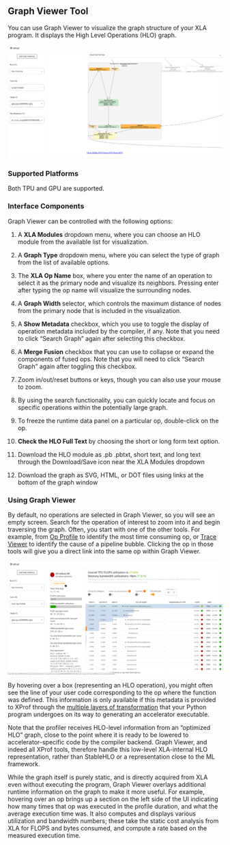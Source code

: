 ## Graph Viewer Tool

You can use Graph Viewer to visualize the graph structure of your XLA program.
It displays the High Level Operations (HLO) graph.

![Graph Viewer](images/graph_viewer.png)

### Supported Platforms

Both TPU and GPU are supported.

### Interface Components

Graph Viewer can be controlled with the following options:

1. A **XLA Modules** dropdown menu, where
you can choose an HLO module from the available list for visualization.

2. A **Graph Type** dropdown menu, where
you can select the type of graph from the list of available options.

3. The **XLA Op Name** box, where you enter the name of an
operation to select it as the primary node and visualize its neighbors. Pressing
enter after typing the op name will visualize the surrounding nodes.

4. A **Graph Width** selector, which
controls the maximum distance of nodes from the primary node that is included in
the visualization.

5. A **Show Metadata** checkbox, which you
use to toggle the display of operation metadata included by the compiler, if
any. Note that you need to click “Search Graph” again after selecting this
checkbox.

6. A **Merge Fusion** checkbox that you can use to collapse or expand the
components of fused ops. Note that you will need to click “Search Graph” again
after toggling this checkbox.

7. Zoom in/out/reset buttons or keys, though you can
also use your mouse to zoom.

8. By using the search functionality, you can quickly locate and focus on
specific operations within the potentially large graph.

9. To freeze the runtime
data panel on a particular op, double-click on the op.

10.  **Check the HLO Full Text** by choosing the short or long form text option.

11.  Download the HLO module as .pb .pbtxt, short text, and long text
through the Download/Save icon near the XLA Modules dropdown

12.  Download the graph as SVG, HTML, or DOT files
using links at the bottom of the graph window

### Using Graph Viewer

By default, no operations are selected in Graph Viewer, so you will see an empty
screen. Search for the operation of interest to zoom into it and begin
traversing the graph. Often, you start with one of the other tools. For example,
from [Op Profile](hlo_op_profile.md) to identify the most time consuming op, or
[Trace Viewer](trace_viewer.md) to identify the cause of a pipeline bubble.
Clicking the op in those tools will give you a direct link into the same op
within Graph Viewer.

![Graph Viewer button appears when the all-reduce.98 operation is clicked on the HLO Op Profile tool](images/graph_viewer_from_op_profile.png)

By hovering over a box (representing an HLO operation), you might often see the
line of your user code corresponding to the op where the function was defined.
This information is only available if this metadata is provided to XProf through
the
[multiple layers of transformation](https://openxla.org/xla/architecture#how_it_works)
that your Python program undergoes on its way to generating an accelerator
executable.

Note that the profiler receives HLO-level information from an “optimized HLO”
graph, close to the point where it is ready to be lowered to
accelerator-specific code by the compiler backend. Graph Viewer, and indeed all
XProf tools, therefore handle this low-level XLA-internal HLO representation,
rather than StableHLO or a representation close to the ML framework.

While the graph itself is purely static, and is directly acquired from XLA even
without executing the program, Graph Viewer overlays additional runtime
information on the graph to make it more useful. For example, hovering over an
op brings up a section on the left side of the UI indicating how many times that
op was executed in the profile duration, and what the average execution time
was. It also computes and displays various utilization and bandwidth numbers;
these take the static cost analysis from XLA for FLOPS and bytes consumed, and
compute a rate based on the measured execution time.
